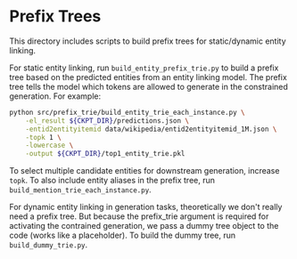 # Prefix Trees

This directory includes scripts to build prefix trees for static/dynamic entity linking.

For static entity linking, run `build_entity_prefix_trie.py` to build a prefix tree based on the predicted entities from an entity linking model. The prefix tree tells the model which tokens are allowed to generate in the constrained generation. For example:

```bash
python src/prefix_trie/build_entity_trie_each_instance.py \
    -el_result ${CKPT_DIR}/predictions.json \
    -entid2entityitemid data/wikipedia/entid2entityitemid_1M.json \
    -topk 1 \
    -lowercase \
    -output ${CKPT_DIR}/top1_entity_trie.pkl
```

To select multiple candidate entities for downstream generation, increase `topk`. To also include entity aliases in the prefix tree, run `build_mention_trie_each_instance.py`.

For dynamic entity linking in generation tasks, theoretically we don't really need a prefix tree. But because the prefix_trie argument is required for activating the contrained generation, we pass a dummy tree object to the code (works like a placeholder). To build the dummy tree, run `build_dummy_trie.py`.
